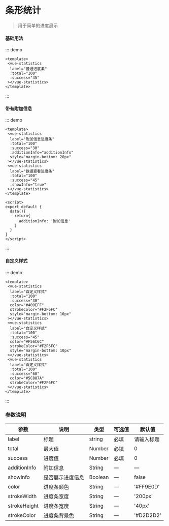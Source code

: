 # 条形统计
> 用于简单的进度展示

#### 基础用法
::: demo
```vue
<template>
 <vue-statistics
  label="普通进度条"
  :total="100"
  :success="45"
 ></vue-statistics>
</template>

``` 
:::

#### 带有附加信息
::: demo
```vue
<template>
 <vue-statistics
  label="附加信息进度条"
  :total="100"
  :success="30"
  :additionInfo="additionInfo"
  style="margin-bottom: 20px"
 ></vue-statistics>
 <vue-statistics
  label="数据查看进度条"
  :total="100"
  :success="45"
  :showInfo="true"
 ></vue-statistics>
</template>

<script>
export default {
  data(){
    return{
      additionInfo: '附加信息'
    }
  }
}
</script>

``` 
:::

#### 自定义样式
::: demo
```vue
<template>
 <vue-statistics
  label="自定义样式"
  :total="100"
  :success="30"
  color="#409EFF"
  strokeColor="#F2F6FC"
  style="margin-bottom: 10px"
 ></vue-statistics>
 <vue-statistics
  label="自定义样式"
  :total="100"
  :success="45"
  color="#F56C6C"
  strokeColor="#F2F6FC"
  style="margin-bottom: 10px"
 ></vue-statistics>
 <vue-statistics
  label="自定义样式"
  :total="100"
  :success="60"
  color="#5C887A"
  strokeColor="#F2F6FC"
 ></vue-statistics>
</template>

``` 
:::

### 参数说明
| 参数      | 说明          | 类型      | 可选值                           | 默认值  |
|---------- |-------------- |---------- |--------------------------------  |-------- |
| label     | 标题           | string | 必填 | 请输入标题 |
| total | 最大值 | Number |必填| 0 |
| success | 进度值 | Number | 必填 | 0 |
| additionInfo | 附加信息 | String | — | — |
| showInfo | 是否展示进度信息 | Boolean | — | false |
| color | 进度条颜色 | String | — | '#FF9E0D' |
| strokeWidth | 进度条宽度 | String | — | '200px' |
| strokeHeight | 进度条宽度 | String | — | '40px' |
| strokeColor | 进度条背景色 | String | — | '#D2D2D2' |
